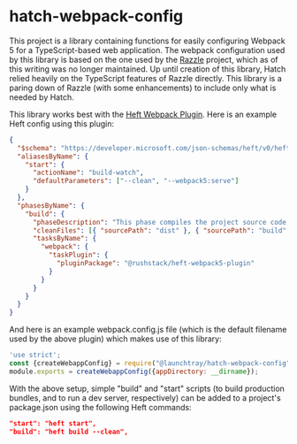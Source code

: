 # hatch-webpack-config
This project is a library containing functions for easily configuring Webpack 5 for a TypeScript-based web 
application. The webpack configuration used by this library is based on the one used by the 
[Razzle](https://github.com/jaredpalmer/razzle) project, which as of this writing was no longer maintained. 
Up until creation of this library, Hatch relied heavily on the TypeScript features of Razzle directly. This library
is a paring down of Razzle (with some enhancements) to include only what is needed by Hatch. 

This library works best with the [Heft Webpack Plugin](https://heft.rushstack.io/pages/plugins/webpack/). Here is an
example Heft config using this plugin:
```json
{
  "$schema": "https://developer.microsoft.com/json-schemas/heft/v0/heft.schema.json",
  "aliasesByName": {
    "start": {
      "actionName": "build-watch",
      "defaultParameters": ["--clean", "--webpack5:serve"]
    }
  },
  "phasesByName": {
    "build": {
      "phaseDescription": "This phase compiles the project source code.",
      "cleanFiles": [{ "sourcePath": "dist" }, { "sourcePath": "build" }],
      "tasksByName": {
        "webpack": {
          "taskPlugin": {
            "pluginPackage": "@rushstack/heft-webpack5-plugin"
          }
        }
      }
    }
  }
}
```
And here is an example webpack.config.js file (which is the default filename used by the above plugin) which makes 
use of this library:
```js
'use strict';
const {createWebappConfig} = require("@launchtray/hatch-webpack-config");
module.exports = createWebappConfig({appDirectory: __dirname});
```

With the above setup, simple "build" and "start" scripts (to build production bundles, and to run a dev server,
respectively) can be added to a project's package.json using the following Heft commands:
```json
"start": "heft start",
"build": "heft build --clean",
```